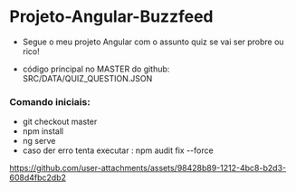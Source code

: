 # Projeto-Angular-Buzzfeed


- Segue o meu projeto Angular com o assunto quiz se vai ser probre ou rico!

- código principal no MASTER do github: SRC/DATA/QUIZ_QUESTION.JSON

### Comando iniciais:
- git checkout master
- npm install
- ng serve
- caso der erro tenta executar : npm audit fix --force



https://github.com/user-attachments/assets/98428b89-1212-4bc8-b2d3-608d4fbc2db2

